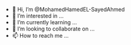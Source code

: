 - 👋 Hi, I’m @MohamedHamedEL-SayedAhmed
- 👀 I’m interested in ...
- 🌱 I’m currently learning ...
- 💞️ I’m looking to collaborate on ...
- 📫 How to reach me ...

<!---
MohamedHamedEL-SayedAhmed/MohamedHamedEL-SayedAhmed is a ✨ special ✨ repository because its `README.md` (this file) appears on your GitHub profile.
You can click the Preview link to take a look at your changes.
--->
